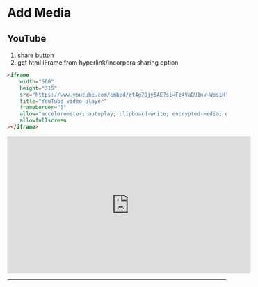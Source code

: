 # Add Media

## YouTube

1. share button
2. get html iFrame from hyperlink/incorpora sharing option

```html
<iframe
	width="560"
	height="315"
	src="https://www.youtube.com/embed/qt4g7Djy5AE?si=Fz4VaDU1nv-WosiH"
	title="YouTube video player"
	frameborder="0"
	allow="accelerometer; autoplay; clipboard-write; encrypted-media; gyroscope; picture-in-picture; web-share"
	allowfullscreen
></iframe>
```

<iframe width="560" height="315" src="https://www.youtube.com/embed/qt4g7Djy5AE?si=Fz4VaDU1nv-WosiH" title="YouTube video player" frameborder="0" allow="accelerometer; autoplay; clipboard-write; encrypted-media; gyroscope; picture-in-picture; web-share" allowfullscreen></iframe>

---
